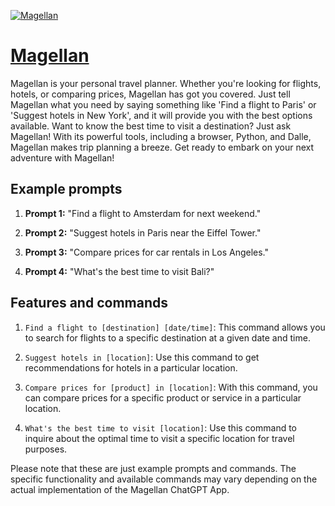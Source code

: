 [![Magellan](https://files.oaiusercontent.com/file-SVFR05rR28wvTUNBoJg3k13M?se=2123-10-16T18%3A22%3A27Z&sp=r&sv=2021-08-06&sr=b&rscc=max-age%3D31536000%2C%20immutable&rscd=attachment%3B%20filename%3D9d389a85-0891-4431-8cb2-8e3c1bf7ae9f.png&sig=Ovl5FT8Vgs1rMB4TIuAtMwJPNq7aIPtcXd8S8f9kNKI%3D)](https://chat.openai.com/g/g-jWh1i0cPG-magellan)

# [Magellan](https://chat.openai.com/g/g-jWh1i0cPG-magellan)

Magellan is your personal travel planner. Whether you're looking for flights, hotels, or comparing prices, Magellan has got you covered. Just tell Magellan what you need by saying something like 'Find a flight to Paris' or 'Suggest hotels in New York', and it will provide you with the best options available. Want to know the best time to visit a destination? Just ask Magellan! With its powerful tools, including a browser, Python, and Dalle, Magellan makes trip planning a breeze. Get ready to embark on your next adventure with Magellan!

## Example prompts

1. **Prompt 1:** "Find a flight to Amsterdam for next weekend."

2. **Prompt 2:** "Suggest hotels in Paris near the Eiffel Tower."

3. **Prompt 3:** "Compare prices for car rentals in Los Angeles."

4. **Prompt 4:** "What's the best time to visit Bali?"

## Features and commands

1. `Find a flight to [destination] [date/time]`: This command allows you to search for flights to a specific destination at a given date and time.

2. `Suggest hotels in [location]`: Use this command to get recommendations for hotels in a particular location.

3. `Compare prices for [product] in [location]`: With this command, you can compare prices for a specific product or service in a particular location.

4. `What's the best time to visit [location]`: Use this command to inquire about the optimal time to visit a specific location for travel purposes.

Please note that these are just example prompts and commands. The specific functionality and available commands may vary depending on the actual implementation of the Magellan ChatGPT App.